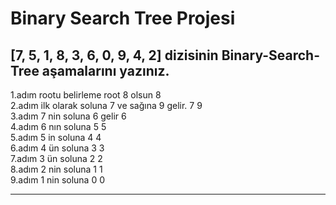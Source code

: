 # Binary Search Tree Projesi
## [7, 5, 1, 8, 3, 6, 0, 9, 4, 2] dizisinin Binary-Search-Tree aşamalarını yazınız.
1.adım rootu belirleme root 8 olsun                              8                  
2.adım ilk olarak soluna 7 ve sağına 9 gelir.                   7  9            
3.adım 7 nin soluna 6 gelir                                    6            
4.adım 6 nın soluna 5                                         5             
5.adım 5 in soluna 4                                         4              
6.adım 4 ün soluna 3                                        3               
7.adım 3 ün soluna 2                                       2            
8.adım 2 nin soluna 1                                     1             
9.adım 1 nin soluna 0                                    0         
**************         